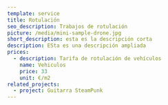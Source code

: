 ```yaml
---
template: service
title: Rotulación
seo_description: Trabajos de rotulación
picture: /media/mini-sample-drone.jpg
short_description: esta es la descripción corta
description: ESta es una descripción ampliada
prices:
  - description: Tarifa de rotulación de vehículos
    name: Vehiculos
    price: 33
    unit: €/m2
related_projects:
  - project: Guitarra SteamPunk
---
```


